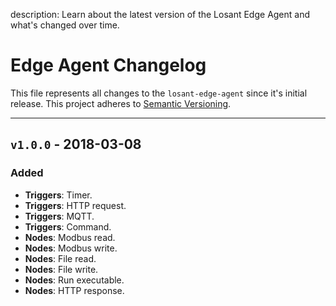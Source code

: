 description: Learn about the latest version of the Losant Edge Agent and what's changed over time.

# Edge Agent Changelog

This file represents all changes to the `losant-edge-agent` since it's initial release. This project adheres to [Semantic Versioning](http://semver.org/spec/v2.0.0.html).

<!--
The format is based on [Keep a Changelog](http://keepachangelog.com/en/1.0.0/).
-->

***

## `v1.0.0` - 2018-03-08

### Added

- **Triggers**: Timer.
- **Triggers**: HTTP request.
- **Triggers**: MQTT.
- **Triggers**: Command.
- **Nodes**: Modbus read.
- **Nodes**: Modbus write.
- **Nodes**: File read.
- **Nodes**: File write.
- **Nodes**: Run executable.
- **Nodes**: HTTP response.
